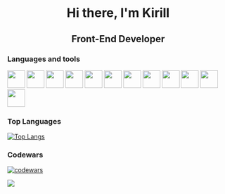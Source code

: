 <h1 align="center">Hi there, I'm Kirill</h1>

<h2 align="center">Front-End Developer</h2>

<h3 align="start">Languages and tools</h3>


<span><img height="40" width="40" src="https://cdn.simpleicons.org/html5/#E34F26" /></span>
<span><img height="40" width="40" src="https://cdn.simpleicons.org/css3/#E34F26" /></span>
<span><img height="40" width="40" src="https://cdn.simpleicons.org/sass/#CC6699" /></span>
<span><img height="40" width="40" src="https://cdn.simpleicons.org/javascript/#F7DF1E" /></span>
<span><img height="40" width="40" src="https://cdn.simpleicons.org/typescript/#3178C6" /></span>
<span><img height="40" width="40" src="https://cdn.simpleicons.org/react/#61DAFB" /></span>
<span><img height="40" width="40" src="https://cdn.simpleicons.org/bootstrap/#7952B3" /></span>
<span><img height="40" width="40" src="https://cdn.simpleicons.org/git/#F05032" /></span>
<span><img height="40" width="40" src="https://cdn.simpleicons.org/github/#181717" /></span>
<span><img height="40" width="40" src="https://cdn.simpleicons.org/visualstudiocode/#007ACC" /></span>
<span><img height="40" width="40" src="https://cdn.simpleicons.org/figma/#F24E1E" /></span>
<span><img height="40" width="40" src="https://cdn.simpleicons.org/nodedotjs/#339933" /></span>

<h3 align="start">Top Languages</h3>

[![Top Langs](https://github-readme-stats.vercel.app/api/top-langs/?username=BakhmatKirill&layout=compact&theme=dark)](https://github.com/BakhmatKirill/github-readme-stats)

<h3 align="start">Codewars</h3>

[![codewars](https://www.codewars.com/users/BakhmatKirill/badges/large)](https://www.codewars.com/users/BakhmatKirill)


![](https://komarev.com/ghpvc/?username=BakhmatKirill&style=flat)

<!--
**BakhmatKirill/BakhmatKirill** is a ✨ _special_ ✨ repository because its `README.md` (this file) appears on your GitHub profile.

Here are some ideas to get you started:

- 🔭 I’m currently working on ...
- 🌱 I’m currently learning ...
- 👯 I’m looking to collaborate on ...
- 🤔 I’m looking for help with ...
- 💬 Ask me about ...
- 📫 How to reach me: ...
- 😄 Pronouns: ...
- ⚡ Fun fact: ...
-->
